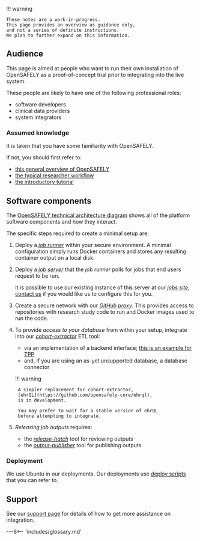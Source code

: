 !!! warning

    These notes are a work-in-progress.
    This page provides an overview as guidance only,
    and not a series of definite instructions.
    We plan to further expand on this information.

## Audience

This page is aimed at people who want to run their own installation of OpenSAFELY
as a proof-of-concept trial prior to integrating into the live system.

These people are likely to have one of the following professional roles:

* software developers
* clinical data providers
* system integrators

### Assumed knowledge

It is taken that you have some familiarity with OpenSAFELY.

If not, you should first refer to:

* [this general overview of OpenSAFELY](https://www.opensafely.org/about/)
* [the typical researcher workflow](workflow.md)
* [the introductory tutorial](getting-started.md)

## Software components

The [OpenSAFELY technical architecture diagram](technical-architecture.md) shows all of the platform software components
and how they interact.

The specific steps required to create a minimal setup are:

1. Deploy a [*job runner*](https://github.com/opensafely-core/job-runner) within your secure environment.
   A minimal configuration simply runs Docker containers
   and stores any resulting container output on a local disk.

2. Deploy a [*job server*](https://github.com/opensafely-core/job-server)
   that the *job runner* polls for jobs that end users request to be run.

     It is possible to use our existing instance of this server at our [*jobs site*](https://jobs.opensafely.org);
     [contact us](how-to-get-help.md#data-providers)
     if you would like us to configure this for you.

3. Create a secure network with our [*GitHub proxy*](https://github.com/opensafely-core/proxy).
   This provides access to repositories with research study code to run
   and Docker images used to run the code.

4. To provide *access to your database* from within your setup,
   integrate into our [*cohort-extractor*](https://github.com/opensafely-core/cohort-extractor) ETL tool:

     * via an implementation of a backend interface; [this is an example for TPP](https://github.com/opensafely-core/cohort-extractor/blob/main/cohortextractor/tpp_backend.py)
     * and, if you are using an as-yet unsupported database, a database connector

    !!! warning

        A simpler replacement for cohort-extractor,
        [ehrQL](https://github.com/opensafely-core/ehrql),
        is in development.

        You may prefer to wait for a stable version of ehrQL
        before attempting to integrate.

5. *Releasing job outputs* requires:

     * the [*release-hatch*](https://github.com/opensafely-core/release-hatch) tool for reviewing outputs
     * the [*output-publisher*](https://github.com/opensafely-core/output-publisher) tool for publishing outputs

### Deployment

We use Ubuntu in our deployments.
Our deployments use [deploy scripts](https://github.com/opensafely-core/backend-server)
that you can refer to.

## Support

See our [support page](how-to-get-help.md#data-providers-and-system-integrators)
for details of how to get more assistance on integration.

---8<-- 'includes/glossary.md'
